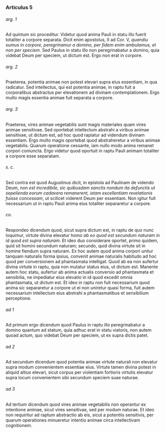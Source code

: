 ### Articulus 5

###### arg. 1
Ad quintum sic proceditur. Videtur quod anima Pauli in statu illo fuerit totaliter a corpore separata. Dicit enim apostolus, II ad Cor. V, *quandiu sumus in corpore, peregrinamur a domino, per fidem enim ambulamus, et non per speciem*. Sed Paulus in statu illo non peregrinabatur a domino, quia videbat Deum per speciem, ut dictum est. Ergo non erat in corpore.

###### arg. 2
Praeterea, potentia animae non potest elevari supra eius essentiam, in qua radicatur. Sed intellectus, qui est potentia animae, in raptu fuit a corporalibus abstractus per elevationem ad divinam contemplationem. Ergo multo magis essentia animae fuit separata a corpore.

###### arg. 3
Praeterea, vires animae vegetabilis sunt magis materiales quam vires animae sensitivae. Sed oportebat intellectum abstrahi a viribus animae sensitivae, ut dictum est, ad hoc quod rapiatur ad videndum divinam essentiam. Ergo multo magis oportebat quod abstraheretur a viribus animae vegetabilis. Quarum operatione cessante, iam nullo modo anima remanet corpori coniuncta. Ergo videtur quod oportuit in raptu Pauli animam totaliter a corpore esse separatam.

###### s. c.
Sed contra est quod Augustinus dicit, in epistola ad Paulinam de videndo Deum, *non est incredibile, sic quibusdam sanctis nondum ita defunctis ut sepelienda eorum cadavera remanerent, istam excellentiam revelationis fuisse concessam*, ut scilicet viderent Deum per essentiam. Non igitur fuit necessarium ut in raptu Pauli anima eius totaliter separaretur a corpore.

###### co.
Respondeo dicendum quod, sicut supra dictum est, in raptu de quo nunc loquimur, virtute divina elevatur homo *ab eo quod est secundum naturam in id quod est supra naturam*. Et ideo duo considerare oportet, primo quidem, quid sit homini secundum naturam; secundo, quid divina virtute sit in homine fiendum supra naturam. Ex hoc autem quod anima corpori unitur tanquam naturalis forma ipsius, convenit animae naturalis habitudo ad hoc quod per conversionem ad phantasmata intelligat. Quod ab ea non aufertur divina virtute in raptu, quia non mutatur status eius, ut dictum est. Manente autem hoc statu, aufertur ab anima actualis conversio ad phantasmata et sensibilia, ne impediatur eius elevatio in id quod excedit omnia phantasmata, ut dictum est. Et ideo in raptu non fuit necessarium quod anima sic separaretur a corpore ut ei non uniretur quasi forma, fuit autem necessarium intellectum eius abstrahi a phantasmatibus et sensibilium perceptione.

###### ad 1
Ad primum ergo dicendum quod Paulus in raptu illo peregrinabatur a domino quantum ad statum, quia adhuc erat in statu viatoris, non autem quoad actum, quo videbat Deum per speciem, ut ex supra dictis patet.

###### ad 2
Ad secundum dicendum quod potentia animae virtute naturali non elevatur supra modum convenientem essentiae eius. Virtute tamen divina potest in aliquid altius elevari, sicut corpus per violentiam fortioris virtutis elevatur supra locum convenientem sibi secundum speciem suae naturae.

###### ad 3
Ad tertium dicendum quod vires animae vegetabilis non operantur ex intentione animae, sicut vires sensitivae, sed per modum naturae. Et ideo non requiritur ad raptum abstractio ab eis, sicut a potentiis sensitivis, per quarum operationes minueretur intentio animae circa intellectivam cognitionem.


